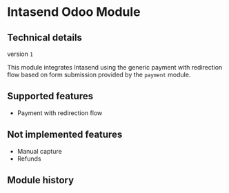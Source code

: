 # Intasend Odoo Module

## Technical details

version `1`

This module integrates Intasend using the generic payment with redirection flow based on form
submission provided by the `payment` module.

## Supported features

- Payment with redirection flow


## Not implemented features

- Manual capture
- Refunds

## Module history
